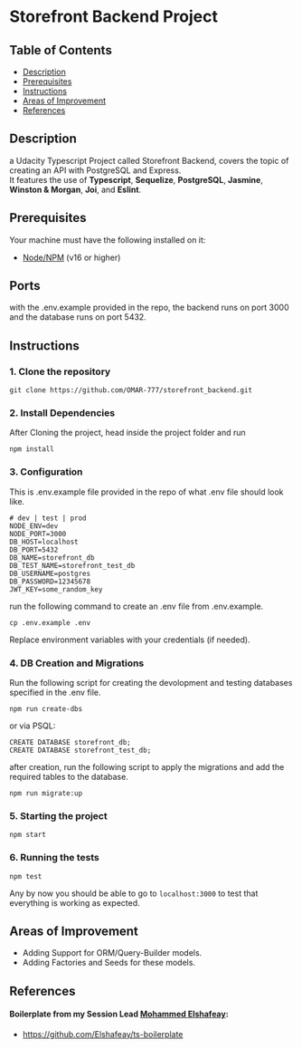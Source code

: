 # Storefront Backend Project

## Table of Contents

* [Description](#Description)
* [Prerequisites](#Prerequisites)
* [Instructions](#Instructions)
* [Areas of Improvement](#Improvement)
* [References](#References)

## Description

a Udacity Typescript Project called Storefront Backend, covers the topic of creating an API with PostgreSQL and Express.\
It features the use of **Typescript**, **Sequelize**, **PostgreSQL**, **Jasmine**, **Winston & Morgan**, **Joi**, and **Eslint**.

## Prerequisites
Your machine must have the following installed on it:
- [Node/NPM](https://nodejs.org/en/download/) (v16 or higher)

## Ports
with the .env.example provided in the repo, the backend runs on port 3000 and the database runs on port 5432.

## Instructions
### 1. Clone the repository
```
git clone https://github.com/OMAR-777/storefront_backend.git
```

### 2. Install Dependencies
After Cloning the project, head inside the project folder and run
```
npm install
```


### 3. Configuration
This is .env.example file provided in the repo of what .env file should look like.
```
# dev | test | prod
NODE_ENV=dev
NODE_PORT=3000
DB_HOST=localhost
DB_PORT=5432
DB_NAME=storefront_db
DB_TEST_NAME=storefront_test_db
DB_USERNAME=postgres
DB_PASSWORD=12345678
JWT_KEY=some_random_key
```

run the following command to create an .env file from .env.example.
```
cp .env.example .env
```

Replace environment variables with your credentials (if needed).



### 4.  DB Creation and Migrations
Run the following script for creating the devolopment and testing databases specified in the .env file.
``` 
npm run create-dbs
```
or via PSQL:
```
CREATE DATABASE storefront_db;
CREATE DATABASE storefront_test_db;
```

after creation, run the following script to apply the migrations and add the required tables to the database.

``` 
npm run migrate:up
```

### 5. Starting the project
```
npm start
```

### 6. Running the tests
```
npm test
```

Any by now you should be able to go to `localhost:3000` to test that everything is working as expected.

## Areas of Improvement <a name="Improvement"></a>
- Adding Support for ORM/Query-Builder models.
- Adding Factories and Seeds for these models.


## References <a name="References"></a>
#### Boilerplate from my Session Lead <a href="https://github.com/Elshafeay/">Mohammed Elshafeay</a>:
- https://github.com/Elshafeay/ts-boilerplate
